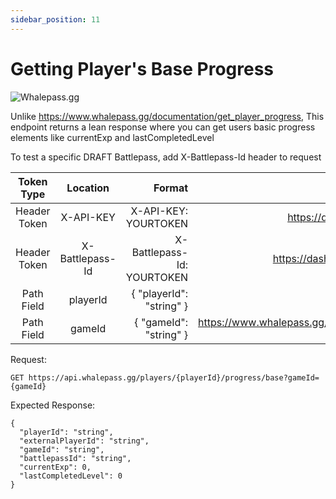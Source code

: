 ```yaml
---
sidebar_position: 11
---
```

# Getting Player's Base Progress 

![Whalepass.gg](https://i.imgur.com/zwUqWaS.png)

Unlike https://www.whalepass.gg/documentation/get_player_progress, 
This endpoint returns a lean response where you can get users basic progress elements like currentExp and lastCompletedLevel

To test a specific DRAFT Battlepass, add X-Battlepass-Id header to request

| Token Type   | Location         | Format                               | Where To Find                                                       |
|:------------:|:----------------:|--------------------------------------:|-------------------------------------------------------------------:|
| Header Token | X-API-KEY        | X-API-KEY: YOURTOKEN                 | https://dashboard.whalepass.gg/api-key                              |
| Header Token | X-Battlepass-Id  | X-Battlepass-Id: YOURTOKEN           | https://dashboard.whalepass.gg/campaigns                            |
| Path Field   | playerId         | \{ "playerId": "string" \}             | You can find in response                                            |
| Path Field   | gameId           | \{ "gameId": "string" \}               | https://www.whalepass.gg/documentation/tutorial#finding-your-game-id|

Request:
```http
GET https://api.whalepass.gg/players/{playerId}/progress/base?gameId={gameId}
```

Expected Response:
```http
{
  "playerId": "string",
  "externalPlayerId": "string",
  "gameId": "string",
  "battlepassId": "string",
  "currentExp": 0,
  "lastCompletedLevel": 0
}
```
